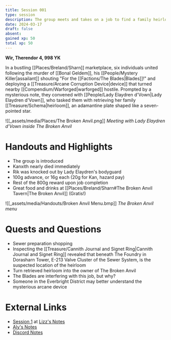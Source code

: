 ```yaml
---
title: Session 001
type: session
description: The group meets and takes on a job to find a family heirloom.
date: 2024-03-17
draft: false
absent: 
gained xp: 50
total xp: 50
---
```

**Wir, Therendor 4, 998 YK**

In a bustling [[Places/Breland/Sharn]] marketplace, six individuals united following the murder of [[Bonal Geldem]], his [[People/Mystery Killer|assailant]] shouting "For the [[Factions/The Blades|Blades]]!" and deploying a [[Treasure/Arcane Corruption Device|device]] that turned nearby [[Compendium/Warforged|warforged]] hostile. Prompted by a mysterious note, they convened with [[People/Lady Elaydren d'Vown|Lady Elaydren d'Vown]], who tasked them with retrieving her family [[Treasure/Schema|heirloom]], an adamantine plate shaped like a seven-pointed star.

![[_assets/media/Places/The Broken Anvil.png]]
*Meeting with Lady Elaydren d'Vown inside The Broken Anvil*
# Handouts and Highlights
- The group is introduced  
- Kanxith nearly died immediately  
- Rik was knocked out by Lady Elaydren's bodyguard  
- 100g advance, or 16g each (20g for Kan, hazard pay)  
- Rest of the 800g reward upon job completion  
- Great food and drinks at [[Places/Breland/Sharn#The Broken Anvil Tavern|The Broken Anvil]] (Gratis!)

![[_assets/media/Handouts/Broken Anvil Menu.bmp]]
*The Broken Anvil menu*
# Quests and Questions
- Sewer preparation shopping  
- Inspecting the [[Treasure/Cannith Journal and Signet Ring|Cannith Journal and Signet Ring]] revealed that beneath The Foundry in Dorasharn Tower, E-213 Valve Cluster of the Sewer System, is the suspected location of the heirloom
- Turn retrieved heirloom into the owner of The Broken Anvil  
- The Blades are interfering with this job, but why?  
- Someone in the Everbright District may better understand the mysterious arcane device
# External Links
- [Session 1](https://docs.google.com/document/d/1J33aBWlHE9Q3B2MMNnUZiaMUoW-X7qpKUtETTQmvalc/edit#heading=h.sl90rdeiuqb) at [Lizz's Notes](https://docs.google.com/document/d/1J33aBWlHE9Q3B2MMNnUZiaMUoW-X7qpKUtETTQmvalc/edit)
- [Aly's Notes](https://docs.google.com/document/d/1fSQjHnHHLE2g8VXjjjo7_mex3K2nn8vOA5Q_iREG5QU/edit)
- [Discord Notes](https://discord.com/channels/283480767844057088/1208993465531105380/1218285298421862410)
